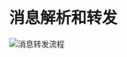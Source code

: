 # 消息解析和转发
![消息转发流程](https://upload-images.jianshu.io/upload_images/1840444-4a4f29f7430be66f.png?imageMogr2/auto-orient/strip%7CimageView2/2/w/1240)

